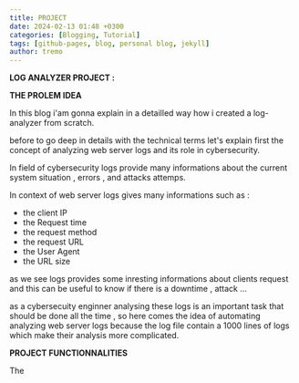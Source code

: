 ```yaml
---
title: PROJECT
date: 2024-02-13 01:48 +0300
categories: [Blogging, Tutorial]
tags: [github-pages, blog, personal blog, jekyll]
author: tremo
---
```

**LOG ANALYZER PROJECT :**

**THE PROLEM IDEA**

In this blog i'am gonna explain  in a detailled way how i created a log-analyzer from scratch. 

before to go  deep in details with the technical terms let's explain first the concept of analyzing  web server logs and its role in cybersecurity.

In  field of cybersecurity logs provide many informations about 
the current system situation , errors , and attacks attemps.

In context of web server logs gives many informations such as :

- the client IP 
- the Request time
- the request method
- the request URL
- the User Agent 
- the URL size 

as we see logs provides some inresting  informations about clients request and this can be useful to know if there is a downtime , attack ... 

as a cybersecuity enginner analysing these logs is  an important task that should be done all the time , so here comes the idea of automating analyzing web server logs because the log file contain a 1000 lines of logs which make their analysis more complicated.

**PROJECT  FUNCTIONNALITIES**

The 


